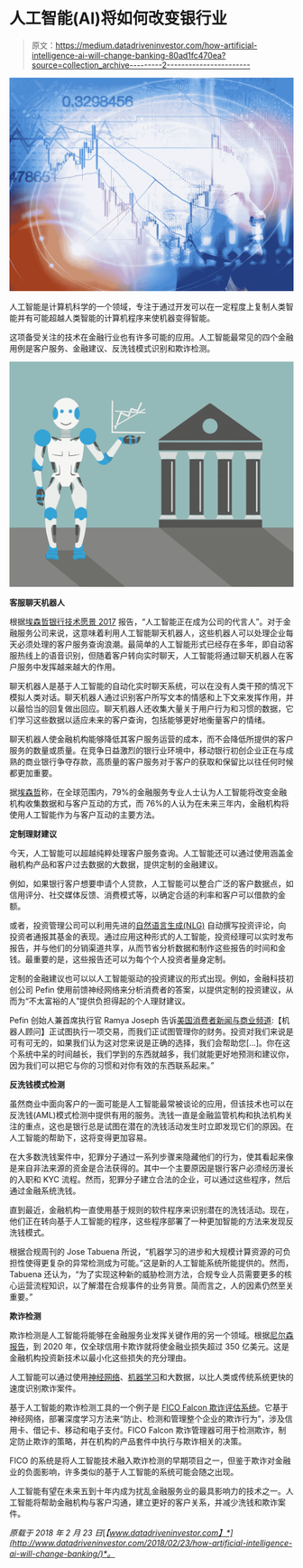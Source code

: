 # 人工智能(AI)将如何改变银行业

> 原文：<https://medium.datadriveninvestor.com/how-artificial-intelligence-ai-will-change-banking-80ad1fc470ea?source=collection_archive---------2----------------------->

![](img/0771036d6eef2a67df35628440f8606e.png)

人工智能是计算机科学的一个领域，专注于通过开发可以在一定程度上复制人类智能并有可能超越人类智能的计算机程序来使机器变得智能。

这项备受关注的技术在金融行业也有许多可能的应用。人工智能最常见的四个金融用例是客户服务、金融建议、反洗钱模式识别和欺诈检测。

![](img/cd75a7b4f8b09e09fd8194455ee04b49.png)

**客服聊天机器人**

根据[埃森哲银行技术愿景 2017](https://www.accenture.com/t20170530T164033Z__w__/us-en/_acnmedia/Accenture/next-gen-4/tech-vision-2017/pdf/Accenture-TV17-Full.pdfla=en?la=en) 报告，“人工智能正在成为公司的代言人”。对于金融服务公司来说，这意味着利用人工智能聊天机器人，这些机器人可以处理企业每天必须处理的客户服务查询浪潮。最简单的人工智能形式已经存在多年，即自动客服热线上的语音识别，但随着客户转向实时聊天，人工智能将通过聊天机器人在客户服务中发挥越来越大的作用。

聊天机器人是基于人工智能的自动化实时聊天系统，可以在没有人类干预的情况下模拟人类对话。聊天机器人通过识别客户所写文本的情感和上下文来发挥作用，并以最恰当的回复做出回应。聊天机器人还收集大量关于用户行为和习惯的数据，它们学习这些数据以适应未来的客户查询，包括能够更好地衡量客户的情绪。

聊天机器人使金融机构能够降低其客户服务运营的成本，而不会降低所提供的客户服务的数量或质量。在竞争日益激烈的银行业环境中，移动银行初创企业正在与成熟的商业银行争夺存款，高质量的客户服务对于客户的获取和保留比以往任何时候都更加重要。

据[埃森哲](https://www.accenture.com/us-en/insight-disruptive-technology-trends-2017)称，在全球范围内，79%的金融服务专业人士认为人工智能将改变金融机构收集数据和与客户互动的方式，而 76%的人认为在未来三年内，金融机构将使用人工智能作为与客户互动的主要方法。

**定制理财建议**

今天，人工智能可以超越纯粹处理客户服务查询。人工智能还可以通过使用涵盖金融机构产品和客户过去数据的大数据，提供定制的金融建议。

例如，如果银行客户想要申请个人贷款，人工智能可以整合广泛的客户数据点，如信用评分、社交媒体反馈、消费模式等，以确定合适的利率和客户可以借款的金额。

或者，投资管理公司可以利用先进的[自然语言生成(NLG)](http://resources.narrativescience.com/h/i/124944227-what-is-natural-language-generation) 自动撰写投资评论，向投资者通报其基金的表现。通过应用这种形式的人工智能，投资经理可以实时发布报告，并与他们的分销渠道共享，从而节省分析数据和制作这些报告的时间和金钱。最重要的是，这些报告还可以为每个个人投资者量身定制。

定制的金融建议也可以以人工智能驱动的投资建议的形式出现。例如，金融科技初创公司 Pefin 使用前馈神经网络来分析消费者的答案，以提供定制的投资建议，从而为“不太富裕的人”提供负担得起的个人理财建议。

Pefin 创始人兼首席执行官 Ramya Joseph 告诉[美国消费者新闻与商业频道](https://www.cnbc.com/2017/09/08/fintech-start-up-pefin-uses-a-i-to-offer-financial-advice.html):【机器人顾问】正试图执行一项交易，而我们正试图管理你的财务。投资对我们来说是可有可无的，如果我们认为这对您来说是正确的选择，我们会帮助您[…]。你在这个系统中呆的时间越长，我们学到的东西就越多，我们就能更好地预测和建议你，因为我们可以把它与你的习惯和对你有效的东西联系起来。”

**反洗钱模式检测**

虽然商业中面向客户的一面可能是人工智能最常被谈论的应用，但该技术也可以在反洗钱(AML)模式检测中提供有用的服务。洗钱一直是金融监管机构和执法机构关注的重点，这也是银行总是试图在潜在的洗钱活动发生时立即发现它们的原因。在人工智能的帮助下，这将变得更加容易。

在大多数洗钱案件中，犯罪分子通过一系列步骤来隐藏他们的行为，使其看起来像是来自非法来源的资金是合法获得的。其中一个主要原因是银行客户必须经历漫长的入职和 KYC 流程。然而，犯罪分子建立合法的企业，可以通过这些程序，然后通过金融系统洗钱。

直到最近，金融机构一直使用基于规则的软件程序来识别潜在的洗钱活动。现在，他们正在转向基于人工智能的程序，这些程序部署了一种更加智能的方法来发现反洗钱模式。

根据合规周刊的 Jose Tabuena 所说，“机器学习的进步和大规模计算资源的可负担性使得更复杂的异常检测成为可能。”这是新的人工智能系统所能提供的。然而，Tabuena 还认为，“为了实现这种新的威胁检测方法，合规专业人员需要更多的核心运营流程知识，以了解潜在合规事件的业务背景。简而言之，人的因素仍然至关重要。”

**欺诈检测**

欺诈检测是人工智能将能够在金融服务业发挥关键作用的另一个领域。根据[尼尔森报告](https://www.nilsonreport.com/index.php)，到 2020 年，仅全球信用卡欺诈就将使金融业损失超过 350 亿美元。这是金融机构投资新技术以最小化这些损失的充分理由。

人工智能可以通过使用[神经网络](http://pages.cs.wisc.edu/~bolo/shipyard/neural/local.html)、[机器学习](https://www.sas.com/en_us/insights/analytics/machine-learning.html)和大数据，以比人类或传统系统更快的速度识别欺诈案件。

基于人工智能的欺诈检测工具的一个例子是 [FICO Falcon 欺诈评估系统](http://www.fico.com/en/products/fico-falcon-fraud-manager)。它基于神经网络，部署深度学习方法来“防止、检测和管理整个企业的欺诈行为”，涉及信用卡、借记卡、移动和电子支付。FICO Falcon 欺诈管理器可用于检测欺诈，制定防止欺诈的策略，并在机构的产品套件中执行与欺诈相关的决策。

FICO 的系统是将人工智能技术融入欺诈检测的早期项目之一，但鉴于欺诈对金融业的负面影响，许多类似的基于人工智能的系统可能会随之出现。

人工智能有望在未来五到十年内成为扰乱金融服务业的最具影响力的技术之一。人工智能将帮助金融机构与客户沟通，建立更好的客户关系，并减少洗钱和欺诈案件。

*原载于 2018 年 2 月 23 日*[*【www.datadriveninvestor.com】*](http://www.datadriveninvestor.com/2018/02/23/how-artificial-intelligence-ai-will-change-banking/)*。*